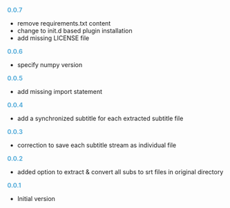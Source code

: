
**<span style="color:#56adda">0.0.7</span>**
- remove requirements.txt content
- change to init.d based plugin installation
- add missing LICENSE file

**<span style="color:#56adda">0.0.6</span>**
- specify numpy version

**<span style="color:#56adda">0.0.5</span>**
- add missing import statement

**<span style="color:#56adda">0.0.4</span>**
- add a synchronized subtitle for each extracted subtitle file

**<span style="color:#56adda">0.0.3</span>**
- correction to save each subtitle stream as individual file

**<span style="color:#56adda">0.0.2</span>**
- added option to extract & convert all subs to srt files in original directory

**<span style="color:#56adda">0.0.1</span>**
- Initial version
